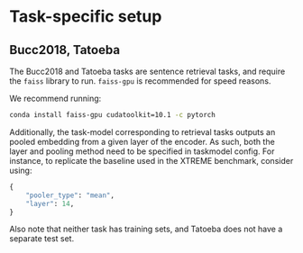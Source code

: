 # Task-specific setup

## Bucc2018, Tatoeba

The Bucc2018 and Tatoeba tasks are sentence retrieval tasks, and require the `faiss` library to run. `faiss-gpu` is recommended for speed reasons.

We recommend running:

```bash
conda install faiss-gpu cudatoolkit=10.1 -c pytorch
```

Additionally, the task-model corresponding to retrieval tasks outputs an pooled embedding from a given layer of the encoder. As such, both the layer and pooling method need to be specified in taskmodel config. For instance, to replicate the baseline used in the XTREME benchmark, consider using:

```python
{
    "pooler_type": "mean",
    "layer": 14,
}
```

Also note that neither task has training sets, and Tatoeba does not have a separate test set.

